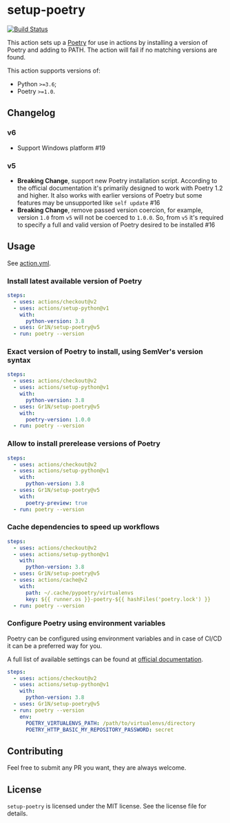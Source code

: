 # setup-poetry

[![Build Status](https://github.com/Gr1N/setup-poetry/workflows/default/badge.svg)](https://github.com/Gr1N/setup-poetry/actions?query=workflow%3Adefault)

This action sets up a [Poetry](https://python-poetry.org) for use in actions by installing a version of Poetry and adding to PATH. The action will fail if no matching versions are found.

This action supports versions of:

- Python `>=3.6`;
- Poetry `>=1.0`.

## Changelog

### v6

- Support Windows platform #19

### v5

- **Breaking Change**, support new Poetry installation script. According to the official documentation it's primarily designed to work with Poetry 1.2 and higher. It also works with earlier versions of Poetry but some features may be unsupported like `self update` #16
- **Breaking Change**, remove passed version coercion, for example, version `1.0` from `v5` will not be coerced to `1.0.0`. So, from `v5` it's required to specify a full and valid version of Poetry desired to be installed #16

## Usage

See [action.yml](https://github.com/Gr1N/setup-poetry/blob/master/action.yml).

### Install latest available version of Poetry

```yaml
steps:
  - uses: actions/checkout@v2
  - uses: actions/setup-python@v1
    with:
      python-version: 3.8
  - uses: Gr1N/setup-poetry@v5
  - run: poetry --version
```

### Exact version of Poetry to install, using SemVer's version syntax

```yaml
steps:
  - uses: actions/checkout@v2
  - uses: actions/setup-python@v1
    with:
      python-version: 3.8
  - uses: Gr1N/setup-poetry@v5
    with:
      poetry-version: 1.0.0
  - run: poetry --version
```

### Allow to install prerelease versions of Poetry

```yaml
steps:
  - uses: actions/checkout@v2
  - uses: actions/setup-python@v1
    with:
      python-version: 3.8
  - uses: Gr1N/setup-poetry@v5
    with:
      poetry-preview: true
  - run: poetry --version
```

### Cache dependencies to speed up workflows

```yaml
steps:
  - uses: actions/checkout@v2
  - uses: actions/setup-python@v1
    with:
      python-version: 3.8
  - uses: Gr1N/setup-poetry@v5
  - uses: actions/cache@v2
    with:
      path: ~/.cache/pypoetry/virtualenvs
      key: ${{ runner.os }}-poetry-${{ hashFiles('poetry.lock') }}
  - run: poetry --version
```

### Configure Poetry using environment variables

Poetry can be configured using environment variables and in case of CI/CD it can be a preferred way for you.

A full list of available settings can be found at [official documentation](https://python-poetry.org/docs/configuration/#using-environment-variables).

```yaml
steps:
  - uses: actions/checkout@v2
  - uses: actions/setup-python@v1
    with:
      python-version: 3.8
  - uses: Gr1N/setup-poetry@v5
  - run: poetry --version
    env:
      POETRY_VIRTUALENVS_PATH: /path/to/virtualenvs/directory
      POETRY_HTTP_BASIC_MY_REPOSITORY_PASSWORD: secret
```

## Contributing

Feel free to submit any PR you want, they are always welcome.

## License

`setup-poetry` is licensed under the MIT license. See the license file for details.
